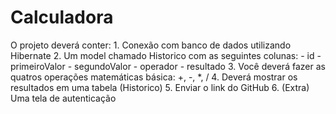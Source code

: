 # Calculadora
O projeto deverá conter:  1. Conexão com banco de dados utilizando Hibernate  2. Um model chamado Historico com as seguintes colunas: - id - primeiroValor - segundoValor - operador - resultado  3. Você deverá fazer as quatros operações matemáticas básica: +, -, *, /  4. Deverá mostrar os resultados em uma tabela (Historico)  5. Enviar o link do GitHub  6. (Extra) Uma tela de autenticação
